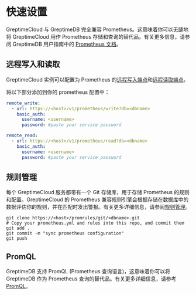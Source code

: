 # 快速设置

GreptimeCloud 与 GreptimeDB 完全兼容 Prometheus。这意味着你可以无缝地将 GreptimeCloud 用作 Prometheus 存储和查询的替代品。有关更多信息，请参阅 GreptimeDB 用户指南中的 [Prometheus 文档](https://docs.greptime.cn/user-guide/clients/prometheus)。

## 远程写入和读取

GreptimeCloud 实例可以配置为 Prometheus 的[远程写入端点](https://prometheus.io/docs/prometheus/latest/configuration/configuration/#remote_write)和[远程读取端点](https://prometheus.io/docs/prometheus/latest/configuration/configuration/#remote_read)。

将以下部分添加到你的 prometheus 配置中：

```yaml
remote_write:
  - url: https://<host>/v1/prometheus/write?db=<dbname>
    basic_auth:
      username: <username>
      password: #paste your service password

remote_read:
  - url: https://<host>/v1/prometheus/read?db=<dbname>
    basic_auth:
      username: <username>
      password: #paste your service password
```

## 规则管理

每个 GreptimeCloud 服务都带有一个 Git 存储库，用于存储 Prometheus 的规则和配置。GreptimeCloud 的 Prometheus 兼容规则引擎会根据存储在数据库中的数据评估你的规则，并在匹配时发出警报。有关更多详细信息，请参阅[规则管理](https://docs.greptime.cn/greptimecloud/integrations/prometheus/rule-management)。

```shell
git clone https://<host>/promrules/git/<dbname>.git
# Copy your prometheus.yml and rules into this repo, and commit them
git add .
git commit -m "sync prometheus configuration"
git push
```

## PromQL

GreptimeDB 支持 PromQL (Prometheus 查询语言)，这意味着你可以将 GreptimeDB 作为 Prometheus 查询的替代品。有关更多详细信息，请参考 [PromQL](https://docs.greptime.cn/user-guide/prometheus#prometheus-query-language)。
